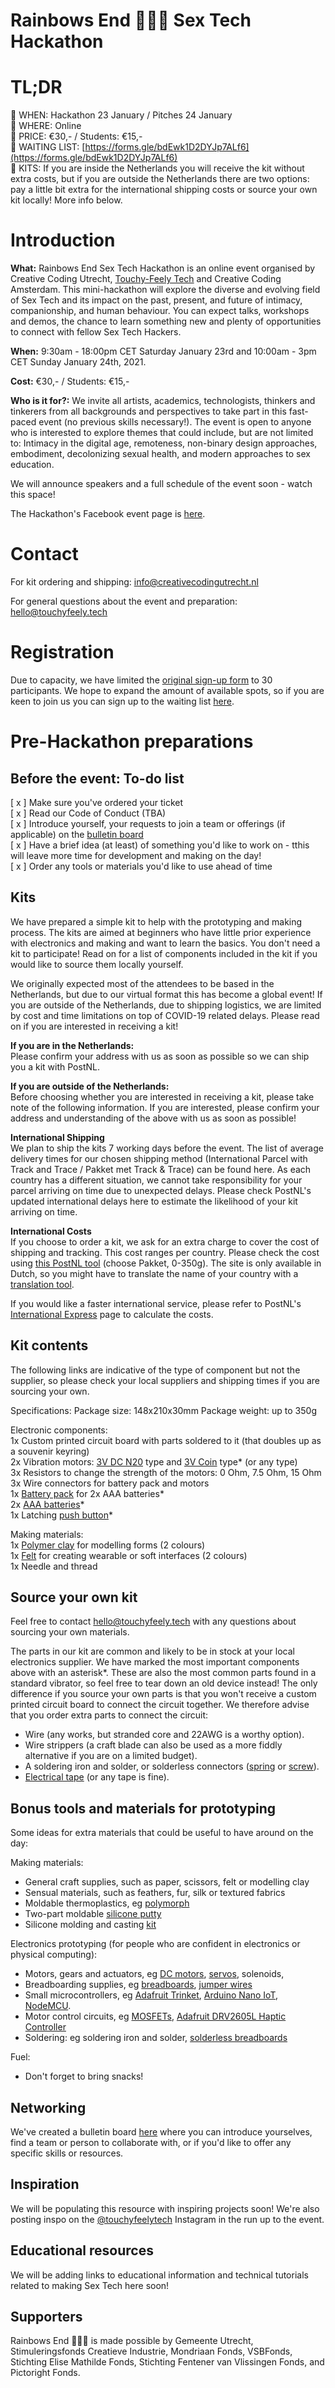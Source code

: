 # Rainbows End 🌈🌈🌈 Sex Tech Hackathon

# TL;DR

💜 WHEN: Hackathon 23 January / Pitches 24 January  
💜 WHERE: Online  
💜 PRICE: €30,- / Students: €15,-  
💜 WAITING LIST: [https://forms.gle/bdEwk1D2DYJp7ALf6](https://forms.gle/bdEwk1D2DYJp7ALf6)  
💜 KITS: If you are inside the Netherlands you will receive the kit without extra costs, but if you are outside the Netherlands there are two options: pay a little bit extra for the international shipping costs or source your own kit locally! More info below.

# Introduction

**What:** Rainbows End Sex Tech Hackathon is an online event organised by Creative Coding Utrecht, [Touchy-Feely Tech](https://www.instagram.com/touchyfeelytech/) and Creative Coding Amsterdam. This mini-hackathon will explore the diverse and evolving field of Sex Tech and its impact on the past, present, and future of intimacy, companionship, and human behaviour. You can expect talks, workshops and demos, the chance to learn something new and plenty of opportunities to connect with fellow Sex Tech Hackers.

**When:** 9:30am - 18:00pm CET Saturday January 23rd and 10:00am - 3pm CET Sunday January 24th, 2021.

**Cost:** €30,- / Students: €15,-

**Who is it for?:** We invite all artists, academics, technologists, thinkers and tinkerers from all backgrounds and perspectives to take part in this fast-paced event (no previous skills necessary!). The event is open to anyone who is interested to explore themes that could include, but are not limited to: Intimacy in the digital age, remoteness, non-binary design approaches, embodiment, decolonizing sexual health, and modern approaches to sex education.

We will announce speakers and a full schedule of the event soon - watch this space!

The Hackathon's Facebook event page is [here](https://www.facebook.com/events/439565573716058/).

# Contact

For kit ordering and shipping: [info@creativecodingutrecht.nl](mailto:info@creativecodingutrecht.nl)

For general questions about the event and preparation: [hello@touchyfeely.tech](mailto:hello@touchyfeely.tech)

# Registration

Due to capacity, we have limited the [original sign-up form](https://docs.google.com/forms/d/e/1FAIpQLSf6uLGI68SDe2cN4rf1sFqUJa3oPid_UOPDtdj48bbs7hgi5Q/closedform) to 30 participants. We hope to expand the amount of available spots, so if you are keen to join us you can sign up to the waiting list [here](https://forms.gle/bdEwk1D2DYJp7ALf6).

# Pre-Hackathon preparations

## Before the event: To-do list

[ x ]  Make sure you've ordered your ticket  
[ x ]  Read our Code of Conduct (TBA)  
[ x ]  Introduce yourself, your requests to join a team or offerings (if applicable) on the [bulletin board](https://docs.google.com/document/d/1MU5UgJ7BUryLbj1cE-3zsQH3TvfaMQv5D5IvjGIL7I4)  
[ x ]  Have a brief idea (at least) of something you'd like to work on - tthis will leave more time for development and making on the day!  
[ x ]  Order any tools or materials you'd like to use ahead of time

## Kits

We have prepared a simple kit to help with the prototyping and making process. The kits are aimed at beginners who have little prior experience with electronics and making and want to learn the basics. You don't need a kit to participate! Read on for a list of components included in the kit if you would like to source them locally yourself.

We originally expected most of the attendees to be based in the Netherlands, but due to our virtual format this has become a global event! If you are outside of the Netherlands, due to shipping logistics, we are limited by cost and time limitations on top of COVID-19 related delays. Please read on if you are interested in receiving a kit!

**If you are in the Netherlands:**  
Please confirm your address with us as soon as possible so we can ship you a kit with PostNL.

**If you are outside of the Netherlands:**  
Before choosing whether you are interested in receiving a kit, please take note of the following information. If you are interested, please confirm your address and understanding of the above with us as soon as possible!

**International Shipping**  
We plan to ship the kits 7 working days before the event. The list of average delivery times for our chosen shipping method (International Parcel with Track and Trace / Pakket met Track & Trace) can be found here. As each country has a different situation, we cannot take responsibility for your parcel arriving on time due to unexpected delays. Please check PostNL's updated international delays here to estimate the likelihood of your kit arriving on time.

**International Costs**  
If you choose to order a kit, we ask for an extra charge to cover the cost of shipping and tracking. This cost ranges per country. Please check the cost using [this PostNL tool](https://www.postnl.nl/tarieven/Pakket/LU/0-350g) (choose Pakket, 0-350g). The site is only available in Dutch, so you might have to translate the name of your country with a [translation tool](https://translate.google.com/).

If you would like a faster international service, please refer to PostNL's [International Express](https://www.postnl.nl/en/mail-and-parcels/parcels/international-express/) page to calculate the costs.

## Kit contents

The following links are indicative of the type of component but not the supplier, so please check your local suppliers and shipping times if you are sourcing your own.

Specifications: Package size: 148x210x30mm Package weight: up to 350g

Electronic components:  
1x Custom printed circuit board with parts soldered to it (that doubles up as a souvenir keyring)  
2x Vibration motors: [3V DC N20](https://www.desertcart.ae/products/126285022-tatoko-n20-dc-vibration-motor-3v-8000rpm-powerful-small-electric-motor-micro-vibrating-motor-2pcs) type and [3V Coin](https://www.adafruit.com/product/1201) type* (or any type)  
3x Resistors to change the strength of the motors: 0 Ohm, 7.5 Ohm, 15 Ohm  
3x Wire connectors for battery pack and motors  
1x [Battery pack](https://www.adafruit.com/product/4192) for 2x AAA batteries*  
2x [AAA batteries](https://www.adafruit.com/product/617)*  
1x Latching [push button](https://www.banggood.com/100pcs-8-x-8mm-6-Pin-Touch-Self-locking-On-or-Off-Switch-Push-Button-Switch-Latching-Switch-p-1201962.html?utm_source=googleshopping&utm_medium=cpc_organic&gmcCountry=AE&utm_content=minha&utm_campaign=minha-ae-en-pc&currency=AED&cur_warehouse=CN&createTmp=1)* 

Making materials:  
1x [Polymer clay](https://www.grandado.com/products/uk-mixed-colour-24-zachte-sculpey-oven-bakken-klei-modellering-molding-blok-ssgp?variant=6352559472672&currency=EUR&gclid=CjwKCAiA_9r_BRBZEiwAHZ_v13jvFIYADfcV5Ebd7mwNxVXYXZZRWY2ky916CjefQ-6aSPlUrQSopBoCWXgQAvD_BwE) for modelling forms (2 colours)  
1x [Felt](https://www.bakerross.nl/vilt-vellen?&gclid=CjwKCAiA_9r_BRBZEiwAHZ_v1_xJpjSvQtAN4YWbmlpCLWCaN126lGEN8EkTcly58W6pNLMIQXeh0RoC41QQAvD_BwE) for creating wearable or soft interfaces (2 colours)  
1x Needle and thread

## Source your own kit

Feel free to contact [hello@touchyfeely.tech](mailto:hello@touchyfeely.tech) with any questions about sourcing your own materials.

The parts in our kit are common and likely to be in stock at your local electronics supplier. We have marked the most important components above with an asterisk*. These are also the most common parts found in a standard vibrator, so feel free to tear down an old device instead! The only difference if you source your own parts is that you won't receive a custom printed circuit board to connect the circuit together. We therefore advise that you order extra parts to connect the circuit:

- Wire (any works, but stranded core and 22AWG is a worthy option).  
- Wire strippers (a craft blade can also be used as a more fiddly alternative if you are on a limited budget).  
- A soldering iron and solder, or solderless connectors ([spring](https://www.dennisdeal.com/products/3-pins-snelle-fix-insteek-clip-spring-connector-kabelklemblok-voor-3528-5050-led-strip_1162333?utm_source=google&utm_medium=cpc&utm_campaign=gss) or [screw](https://nl.rs-online.com/web/p/terminal-block-accessories/8596348/?cm_mmc=NL-PLA-DS3A-_-google-_-CSS_NL_NL_Connectors_Whoop-_-(NL:Whoop%21)+Terminal+Block+Accessories-_-8596348&matchtype=&pla-338696525466&gclid=CjwKCAiA_9r_BRBZEiwAHZ_v15zVulzSnLlZqZr6B-hEcQ0c-MDDumpBMHds1yUEEziz1U5sHXJYOxoCnVUQAvD_BwE&gclsrc=aw.ds)).  
- [Electrical tape](https://www.allekabels.nl/tape/29/1046572/isolatie-tape.html?gclid=CjwKCAiA_9r_BRBZEiwAHZ_v10IDDsO9NEUf0bll5lGre-KWrFX1PwAnggf09Og4K_24K4GGAO16XhoCyS0QAvD_BwE) (or any tape is fine).

## Bonus tools and materials for prototyping

Some ideas for extra materials that could be useful to have around on the day:

Making materials:  
- General craft supplies, such as paper, scissors, felt or modelling clay  
- Sensual materials, such as feathers, fur, silk or textured fabrics  
- Moldable thermoplastics, eg [polymorph](https://schminkengrime.nl/boetseer-plastic-protoplast-100-polymorph?gclid=CjwKCAiA_9r_BRBZEiwAHZ_v10gb9osYb6Oy2arW4Rfp3eN-qjqRNBKK3pDkFyO6q6MjL5hHFeGbzxoC6ZYQAvD_BwE)  
- Two-part moldable [silicone putty](https://www.mbfg.co.uk/polycraft-silicone-putty.html)  
- Silicone molding and casting [kit](https://www.smooth-on.com/product-line/starter-kits/)  

Electronics prototyping (for people who are confident in electronics or physical computing):  
- Motors, gears and actuators, eg [DC motors](https://www.desertcart.ae/products/126285022-tatoko-n20-dc-vibration-motor-3v-8000rpm-powerful-small-electric-motor-micro-vibrating-motor-2pcs), [servos](https://www.hobbyelectronica.nl/product/sg90-analog-servo/?gclid=CjwKCAiA_9r_BRBZEiwAHZ_v18CYlv6jWmmjSaPQyPXy7PNAetSVMi2qGo8uEwNUzinV0rLu2je76hoCalAQAvD_BwE), solenoids,
- Breadboarding supplies, eg [breadboards](https://www.soldeerbout-shop.nl/breadboards/969-velleman-vtbb3-breadboard-5410329664664.html?gclid=CjwKCAiA_9r_BRBZEiwAHZ_v10O867bXRv2cQlGu4MHVrDf7g05vumD9ummyWZaduX2FNZA0Y7g9sBoCSisQAvD_BwE), [jumper wires](https://nl.rs-online.com/web/p/breadboard-jumper-wire-kits/7916454/?cm_mmc=NL-PLA-DS3A-_-google-_-PLA_NL_NL_ESD_Control_%26_Cleanroom_%26_PCB_Prototyping_Whoop-_-(NL:Whoop%21)+Breadboard+Jumper+Wire+Kits-_-7916454&matchtype=&pla-477747351836&gclid=CjwKCAiA_9r_BRBZEiwAHZ_v10A2T2HbiJFhbFUA_6YySrwICaiW0LbAf9qHQ2qwiKgctiw3lTs44hoCqwgQAvD_BwE&gclsrc=aw.ds)
- Small microcontrollers, eg [Adafruit Trinket](https://www.adafruit.com/product/1501), [Arduino Nano IoT](https://store.arduino.cc/arduino-nano-33-iot), [NodeMCU](https://en.wikipedia.org/wiki/NodeMCU).
- Motor control circuits, eg [MOSFETs](https://nl.farnell.com/on-semiconductor/fqp30n06l/mosfet-n-ch-60v-32a-to-220ab-3/dp/2453442), [Adafruit DRV2605L Haptic Controller](https://learn.adafruit.com/adafruit-drv2605-haptic-controller-breakout)
- Soldering: eg soldering iron and solder, [solderless breadboards](https://www.conrad.nl/p/tru-components-su527629-printplaat-hardpapier-l-x-b-90-mm-x-50-mm-35-m-rastermaat-254-mm-inhoud-1-stuks-1570117?WT.mc_id=gshop&gclid=CjwKCAiA_9r_BRBZEiwAHZ_v1yFbxVleYux4EMrEo8-vPuVWxTvjEclct4diCqm3STTClqV4LBkDKBoCmfkQAvD_BwE&gclsrc=aw.ds&tid=9774089998_102830953594_pla-370749942362_pla-1570117&WT.srch=1&vat=true&insert_kz=8J)

Fuel:  
- Don't forget to bring snacks!

## Networking

We've created a bulletin board [here](https://docs.google.com/document/d/1MU5UgJ7BUryLbj1cE-3zsQH3TvfaMQv5D5IvjGIL7I4/edit?usp=sharing) where you can introduce yourselves, find a team or person to collaborate with, or if you'd like to offer any specific skills or resources.

## Inspiration

We will be populating this resource with inspiring projects soon! We're also posting inspo on the [@touchyfeelytech](https://www.instagram.com/touchyfeelytech/) Instagram in the run up to the event.

## Educational resources

We will be adding links to educational information and technical tutorials related to making Sex Tech here soon!


## Supporters

Rainbows End 🌈🌈🌈 is made possible by Gemeente Utrecht, Stimuleringsfonds Creatieve Industrie, Mondriaan Fonds, VSBFonds, Stichting Elise Mathilde Fonds, Stichting Fentener van Vlissingen Fonds, and Pictoright Fonds.
